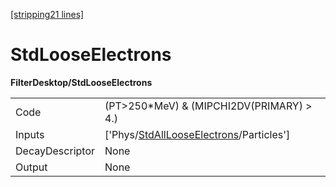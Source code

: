 [\[stripping21 lines\]](../stripping21-index.md)

# StdLooseElectrons

**FilterDesktop/StdLooseElectrons**

|                 |                                                                                                     |
|-----------------|-----------------------------------------------------------------------------------------------------|
| Code            | (PT\>250\*MeV) & (MIPCHI2DV(PRIMARY) \> 4.)                                                         |
| Inputs          | \['Phys/[StdAllLooseElectrons](../commonparticles/stripping21-stdalllooseelectrons.md)/Particles'\] |
| DecayDescriptor | None                                                                                                |
| Output          | None                                                                                                |
